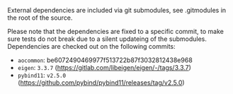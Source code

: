 External dependencies are included via git submodules, see .gitmodules in the root of the source.

Please note that the dependencies are fixed to a specific commit, to make sure tests do not break due to
a silent updateing of the submodules. Dependencies are checked out on the following commits:

- `aocommon`: be6072490469977f513722b87f3032812438e968
- `eigen`: `3.3.7` (https://gitlab.com/libeigen/eigen/-/tags/3.3.7)
- `pybind11`: `v2.5.0` (https://github.com/pybind/pybind11/releases/tag/v2.5.0)

